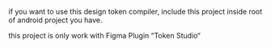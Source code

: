 if you want to use this design token compiler, include this project inside root of android project you have.

this project is only work with Figma Plugin “Token Studio“